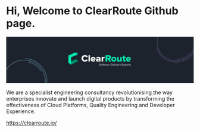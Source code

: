 # Hi, Welcome to ClearRoute Github page.

![img_1.png](img_1.png)

We are a specialist engineering consultancy revolutionising the way enterprises innovate and launch digital products by transforming the effectiveness of Cloud Platforms, Quality Engineering and Developer Experience.

https://clearroute.io/
